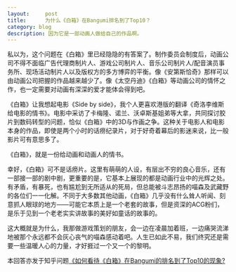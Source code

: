 ```yaml
---
layout:     post
title:      为什么《白箱》在Bangumi排名到了Top10？
category: blog
description: 因为它是一部动画人做给自己的作品啊。
---
```



私以为，这个问题在《白箱》里已经隐隐的有答案了。制作委员会制度后，动画公司不得不面临广告代理商制片人、游戏公司制片人、音乐公司制片人/配音演员事务所、现场活动制片人以及版权方的多方博弈的平衡。像《安第斯恰奇》那样可以由动画公司把握的作品越来越少了。像《太空丹迪》《白箱》等动画公司的情怀之作，也一定需要对动画有深深的爱才能体会得到吧。

《白箱》让我想起电影《Side by side》，我个人更喜欢港版的翻译《奇洛李维斯给电影的情书》。电影中采访了卡梅隆、诺兰、沃卓斯基姐弟等大拿，共同探讨胶片到数码转型的问题，恰似《白箱》中的3D与作画之争。这种关于电影人和电影本身的作品，即使是两个小时的话痨纪录片，对于好奇着幕后的影迷来说，比一般影片可有意思多了。

《白箱》，就是一份给动画和动画人的情书。

幸好，《白箱》可不是话痨片。这里有萌萌的人设，有层出不穷的良心音乐，还有一部接一部的剧中剧，更重要的是，它基本上展现的都是动画行业中的光辉之处。有矛盾，有暴死，也有尴尬到无所适从的死局，但总能被斗志昂扬的喵森及武藏野的各位们一一化解。不同于大多数其他动画，《白箱》几乎没有什么耸人听闻、刻意抓人眼球的地方——可能它本质上是一个老套的故事，但是资深的ACG粉们，是乐于见到一个老老实实讲故事的美好如童话的故事的。

这大概就是为什么，我那做游戏策划的朋友，会一边在凌晨加着班，一边痛哭流涕地被那个永远都不会灰心丧气的喵森感动着吧。人生已如此不易，我们终究还是需要一些温暖人心的力量，才好捱过一个又一个的黎明。 

本回答亦发于知乎问题[《如何看待《白箱》在Bangumi的排名到了Top10的现象?](https://www.zhihu.com/question/29966638/answer/92058441)